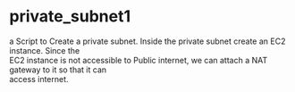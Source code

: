 # private_subnet1
a Script to Create a private subnet. Inside the private subnet create an EC2 instance. Since the          
      EC2 instance is not accessible to Public internet, we can  attach a NAT gateway to it so that it can   
      access internet.
